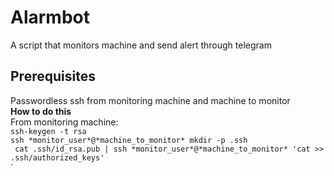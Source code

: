 # Alarmbot
A script that monitors machine and send alert through telegram
## Prerequisites
Passwordless ssh from monitoring machine and machine to monitor </br>
**How to do this**</br>
From monitoring machine:</br>
`ssh-keygen -t rsa `</br>
`ssh *monitor_user*@*machine_to_monitor* mkdir -p .ssh `</br>
` cat .ssh/id_rsa.pub | ssh *monitor_user*@*machine_to_monitor* 'cat >> .ssh/authorized_keys'`</br>`
